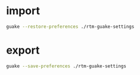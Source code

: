 # import

```bash
guake --restore-preferences ./rtm-guake-settings
```

# export

```bash
guake --save-preferences ./rtm-guake-settings
```

